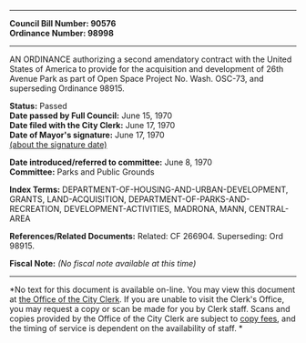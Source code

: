 * * * * *  
  
**Council Bill Number: [](#h0)[](#h2)90576**   
**Ordinance Number: 98998**  
  
* * * * *  
  
AN ORDINANCE authorizing a second amendatory contract with the United States of America to provide for the acquisition and development of 26th Avenue Park as part of Open Space Project No. Wash. OSC-73, and superseding Ordinance 98915.  
  
**Status:** Passed   
**Date passed by Full Council:** June 15, 1970   
**Date filed with the City Clerk:** June 17, 1970   
**Date of Mayor's signature:** June 17, 1970   
[(about the signature date)](/~public/approvaldate.htm)   
  
  
**Date introduced/referred to committee:** June 8, 1970   
**Committee:** Parks and Public Grounds   
  
**Index Terms:** DEPARTMENT-OF-HOUSING-AND-URBAN-DEVELOPMENT, GRANTS, LAND-ACQUISITION, DEPARTMENT-OF-PARKS-AND-RECREATION, DEVELOPMENT-ACTIVITIES, MADRONA, MANN, CENTRAL-AREA  
  
**References/Related Documents:** Related: CF 266904. Superseding: Ord 98915.  
  
**Fiscal Note:** *(No fiscal note available at this time)*  
  
* * * * *  
  
*No text for this document is available on-line. You may view this document at [the Office of the City Clerk](http://www.seattle.gov/leg/clerk/contactUs.htm). If you are unable to visit the Clerk's Office, you may request a copy or scan be made for you by Clerk staff. Scans and copies provided by the Office of the City Clerk are subject to [copy fees](http://clerk.seattle.gov/~public/clerkfees.htm), and the timing of service is dependent on the availability of staff. *  
  
  
